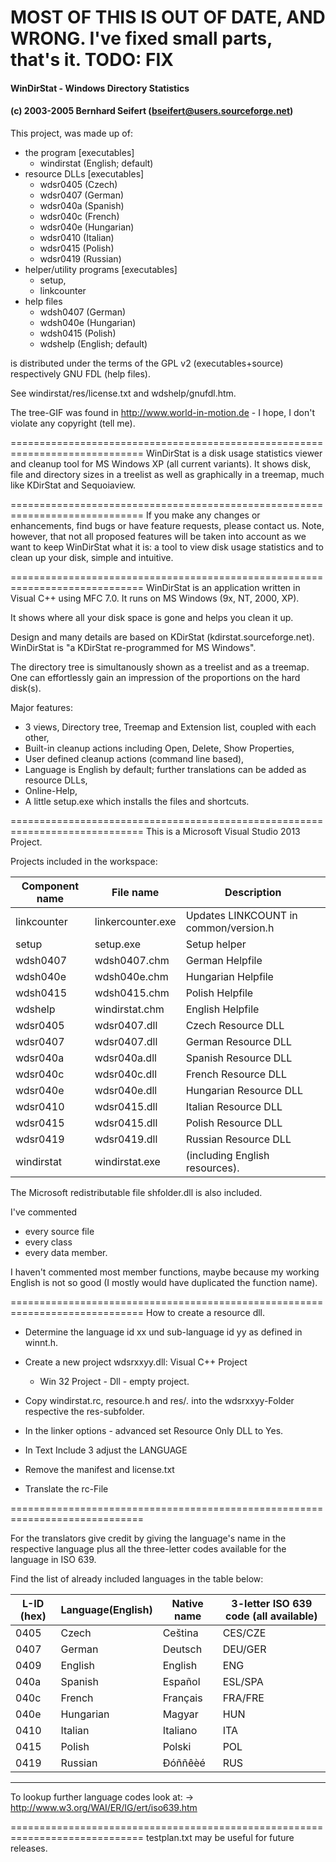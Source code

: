 # MOST OF THIS IS OUT OF DATE, AND WRONG. I've fixed small parts, that's it. TODO: FIX

#### WinDirStat - Windows Directory Statistics
#### (c) 2003-2005 Bernhard Seifert (bseifert@users.sourceforge.net)


This project, was made up of:

- the program [executables]
  - windirstat (English; default)
- resource DLLs [executables]
  - wdsr0405 (Czech)
  - wdsr0407 (German)
  - wdsr040a (Spanish)
  - wdsr040c (French)
  - wdsr040e (Hungarian)
  - wdsr0410 (Italian)
  - wdsr0415 (Polish)
  - wdsr0419 (Russian)
- helper/utility programs [executables]
  - setup,
  - linkcounter
- help files
  - wdsh0407 (German)
  - wdsh040e (Hungarian)
  - wdsh0415 (Polish)
  - wdshelp (English; default)

is distributed under the terms of the GPL v2 (executables+source)
respectively GNU FDL (help files).

See windirstat/res/license.txt and wdshelp/gnufdl.htm.

The tree-GIF was found in http://www.world-in-motion.de - I hope, I
don't violate any copyright (tell me).


=============================================================================
WinDirStat is a disk usage statistics viewer and cleanup tool for MS Windows XP (all current variants). It shows disk, file and directory sizes in a treelist as well as graphically in a treemap, much like KDirStat and Sequoiaview.


=============================================================================
If you make any changes or enhancements, find bugs or have feature requests, please contact us. Note, however, that not all proposed features will be taken into account as we want to keep WinDirStat what it is: a tool to view disk usage statistics and to clean up your disk, simple and intuitive.


=============================================================================
WinDirStat is an application written in Visual C++ using MFC 7.0.
It runs on MS Windows (9x, NT, 2000, XP).

It shows where all your disk space is gone and helps you clean it up.

Design and many details are based on KDirStat (kdirstat.sourceforge.net).
WinDirStat is "a KDirStat re-programmed for MS Windows".

The directory tree is simultanously shown as a treelist and as a treemap.
One can effortlessly gain an impression of the proportions on the hard disk(s).

Major features:
* 3 views, Directory tree, Treemap and Extension list, coupled with each other,
* Built-in cleanup actions including Open, Delete, Show Properties,
* User defined cleanup actions (command line based),
* Language is English by default; further translations can be added as resource DLLs,
* Online-Help,
* A little setup.exe which installs the files and shortcuts.


=============================================================================
This is a Microsoft Visual Studio 2013 Project.

Projects included in the workspace:

 Component name | File name         | Description
----------------|-------------------|------------
 linkcounter	| linkercounter.exe | Updates LINKCOUNT in common/version.h
 setup		| setup.exe         | Setup helper
 wdsh0407	| wdsh0407.chm      | German Helpfile
 wdsh040e	| wdsh040e.chm      | Hungarian Helpfile
 wdsh0415       | wdsh0415.chm      | Polish Helpfile
 wdshelp	| windirstat.chm    | English Helpfile  
 wdsr0405	| wdsr0407.dll      | Czech Resource DLL
 wdsr0407	| wdsr0407.dll      | German Resource DLL
 wdsr040a	| wdsr040a.dll      | Spanish Resource DLL
 wdsr040c	| wdsr040c.dll      | French Resource DLL
 wdsr040e	| wdsr040e.dll      | Hungarian Resource DLL
 wdsr0410	| wdsr0415.dll      | Italian Resource DLL
 wdsr0415	| wdsr0415.dll      | Polish Resource DLL 
 wdsr0419	| wdsr0419.dll      | Russian Resource DLL
 windirstat	| windirstat.exe    | (including English resources).

The Microsoft redistributable file shfolder.dll is also included.

I've commented
- every source file
- every class
- every data member.

I haven't commented most member functions, maybe because my working English is not so good (I mostly would have duplicated the function name).

=============================================================================
How to create a resource dll.

* Determine the language id xx und sub-language id yy as defined in winnt.h.

* Create a new project wdsrxxyy.dll: Visual C++ Project
  - Win 32 Project - Dll - empty project.

* Copy windirstat.rc, resource.h and res/*.* into the
  wdsrxxyy-Folder respective the res-subfolder.

* In the linker options - advanced set Resource Only DLL to Yes.

* In Text Include 3 adjust the LANGUAGE

* Remove the manifest and license.txt

* Translate the rc-File

=============================================================================

For the translators give credit by giving the language's name in the respective language plus all the three-letter codes available for the language in ISO 639.

Find the list of already included languages in the table below:

 
 L-ID (hex)|Language(English)|Native name|3-letter ISO 639 code (all available)|
-----------|-----------------|-----------|-------------------------------------|
 0405      | Czech           | Ceština   | CES/CZE                             |
 0407      | German          | Deutsch   | DEU/GER                             |
 0409      | English         | English   | ENG                                 |
 040a      | Spanish         | Español   | ESL/SPA                             |
 040c      | French          | Français  | FRA/FRE                             |
 040e      | Hungarian       | Magyar    | HUN                                 |
 0410      | Italian         | Italiano  | ITA                                 |
 0415      | Polish          | Polski    | POL                                 |
 0419      | Russian         | Ðóññêèé   | RUS                                 |
 ------------------------------------------------------------------------------

To lookup further language codes look at:
-> http://www.w3.org/WAI/ER/IG/ert/iso639.htm

=============================================================================
testplan.txt may be useful for future releases.

